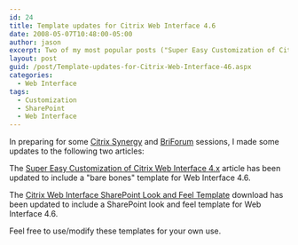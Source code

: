 ```yaml
---
id: 24
title: Template updates for Citrix Web Interface 4.6
date: 2008-05-07T10:48:00-05:00
author: jason
excerpt: Two of my most popular posts ("Super Easy Customization of Citrix Web Interface 4.x" and the "Citrix Web Interface SharePoint Look and Feel Template" download) have been updated to include support for Citrix Web Interface 4.6.
layout: post
guid: /post/Template-updates-for-Citrix-Web-Interface-46.aspx
categories:
  - Web Interface
tags:
  - Customization
  - SharePoint
  - Web Interface
---
```

In preparing for some <a href="http://www.citrixsynergy.com/home.htm" target="_blank">Citrix Synergy</a> and <a href="http://www.briforum.com/BriForum-2008-Chicago/" target="_blank">BriForum</a> sessions, I made some updates to the following two articles:

The <a href="http://www.jasonconger.com/Super-Easy-Customization-of-Citrix-Web-Interface-4-x.aspx">Super Easy Customization of Citrix Web Interface 4.x</a> article has been updated to include a "bare bones" template for Web Interface 4.6.

The <a href="http://www.jasonconger.com/Citrix-Web-Interface-SharePoint-Look-and-Feel-Template.aspx">Citrix Web Interface SharePoint Look and Feel Template</a> download has been updated to include a SharePoint look and feel template for Web Interface 4.6.

Feel free to use/modify these templates for your own use.